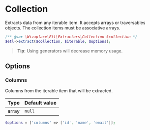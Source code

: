 # Collection

Extracts data from any iterable item. It accepts arrays or traversables objects. The collection items must be associative arrays.

```php
/** @var \Wizaplace\Etl\Extractors\Collection $collection */
$etl->extract($collection, $iterable, $options);
```

> **Tip:** Using generators will decrease memory usage.

## Options

### Columns

Columns from the iterable item that will be extracted.

| Type  | Default value |
|-------|---------------|
| array | `null`        |

```php
$options = ['columns' => ['id', 'name', 'email']];
```
